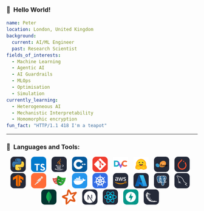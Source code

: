 
### 👋 &nbsp;Hello World!

```yaml
name: Peter
location: London, United Kingdom
background:
  current: AI/ML Engineer
  past: Research Scientist
fields_of_interests:
  - Machine Learning
  - Agentic AI
  - AI Guardrails
  - MLOps
  - Optimisation
  - Simulation
currently_learning:
  - Heterogeneous AI
  - Mechanistic Interpretability
  - Homomorphic encryption
fun_fact: "HTTP/1.1 418 I'm a teapot"
```

---

### 🚀 &nbsp;Languages and Tools:
<!-- ### 📝 &nbsp;Languages: -->
<div align="center">
<p>
<span style="display: inline-block; margin-right: 10px;">
  <a href="https://www.python.org/" target="_blank"><img src="static/icons/python-dark.svg" alt="python" width="40" height="40" /></a>
</span>
<span style="display: inline-block; margin-right: 10px;">
  <a href="https://www.typescriptlang.org/" target="_blank"><img src="static/icons/typescript.svg" alt="typescript" width="40" height="40" /></a>
</span>
<span style="display: inline-block; margin-right: 10px;">
  <a href="https://www.java.com/" target="_blank"><img src="static/icons/java-dark.svg" alt="java" width="40" height="40" /></a>
</span>
<span style="display: inline-block; margin-right: 10px;">
  <a href="https://isocpp.org/" target="_blank"><img src="static/icons/cpp.svg" alt="cplusplus" width="40" height="40" /></a>
</span>
<!-- ### 🚀 &nbsp;Tools: -->
<!-- VERSION CONTROL -->
<span style="display: inline-block; margin-right: 10px;">
  <a href="https://git-scm.com/" target="_blank"><img src="static/icons/git.svg" alt="git" width="40" height="40"/></a>
</span>
<span style="display: inline-block; margin-right: 10px;">
  <a href="https://dvc.org/" target="_blank"><img src="static/icons/dvc.svg" alt="dvc" width="40" height="40" /></a>
</span>
<!-- MACHINE LEARNING, DEEP LEARNING -->
<span style="display: inline-block; margin-right: 10px;">
  <a href="https://huggingface.co/" target="_blank"><img src="static/icons/huggingface.svg" alt="huggingface" width="40" height="40" /></a>
</span>
<span style="display: inline-block; margin-right: 10px;">
  <a href="https://scikit-learn.org/" target="_blank"><img src="static/icons/scikitlearn-dark.svg" alt="scikitlearn" width="40" height="40" /></a>
</span>
<span style="display: inline-block; margin-right: 10px;">
  <a href="https://pytorch.org/" target="_blank"><img src="static/icons/pytorch-dark.svg" alt="pytorch" width="40" height="40" /></a>
</span>
<span style="display: inline-block; margin-right: 10px;">
  <a href="https://www.tensorflow.org/" target="_blank"><img src="static/icons/tensorflow-dark.svg" alt="tensorflow" width="40" height="40" /></a>
</span>
<!-- QUALITY ASSURANCE AND TESTING -->
<span style="display: inline-block; margin-right: 10px;">
  <a href="https://www.postman.com/" target="_blank"><img src="static/icons/postman.svg" alt="postman" width="40" height="40" /></a>
</span>
<span style="display: inline-block; margin-right: 10px;">
  <a href="https://playwright.dev/" target="_blank"><img src="static/icons/playwright.svg" alt="playwright" width="40" height="40" /></a>
</span>
<!-- ENVIRONMENTS AND PLATFORMS -->
<span style="display: inline-block; margin-right: 10px;">
  <a href="https://www.docker.com/" target="_blank"><img src="static/icons/docker.svg" alt="docker" width="40" height="40"/></a>
</span>
<span style="display: inline-block; margin-right: 10px;">
  <a href="https://kubernetes.io/" target="_blank"><img src="static/icons/kubernetes.svg" alt="kubernetes" width="40" height="40"/></a>
</span>
<span style="display: inline-block; margin-right: 10px;">
  <a href="https://aws.amazon.com/" target="_blank"><img src="static/icons/aws-dark.svg" alt="aws" width="40" height="40"/></a>
</span>
<span style="display: inline-block; margin-right: 10px;">
  <a href="https://azure.microsoft.com/" target="_blank"><img src="static/icons/azure-dark.svg" alt="azure" width="40" height="40"/></a>
</span>
<!-- DATABASE -->
<span style="display: inline-block; margin-right: 10px;">
  <a href="https://www.postgresql.org/" target="_blank"><img src="static/icons/postgresql-dark.svg" alt="postgresql" width="40" height="40" /></a>
</span>
<span style="display: inline-block; margin-right: 10px;">
  <a href="https://www.mysql.com/" target="_blank"><img src="static/icons/mysql-dark.svg" alt="mysql" width="40" height="40" /></a>
</span>
<span style="display: inline-block; margin-right: 10px;">
  <a href="https://www.mongodb.com/" target="_blank"><img src="static/icons/mongodb.svg" alt="mongodb" width="40" height="40" /></a>
</span>
<span style="display: inline-block; margin-right: 10px;">
  <a href="https://spark.apache.org/" target="_blank"><img src="static/icons/apachespark.svg" alt="spark" width="40" height="40" /></a>
</span>
<!-- UI, API -->
<span style="display: inline-block; margin-right: 10px;">
  <a href="https://nextjs.org/" target="_blank"><img src="static/icons/nextjs-dark.svg" alt="nodejs" width="40" height="40" /></a>
</span>
<span style="display: inline-block; margin-right: 10px;">
  <a href="https://reactjs.org/" target="_blank"><img src="static/icons/react-dark.svg" alt="react" width="40" height="40" /></a>
</span>
<span style="display: inline-block; margin-right: 10px;">
  <a href="https://fastapi.tiangolo.com/" target="_blank"><img src="static/icons/fastapi.svg" alt="fastapi" width="40" height="40" /></a>
</span>
<span style="display: inline-block; margin-right: 10px;">
  <a href="https://flask.palletsprojects.com/" target="_blank"><img src="static/icons/flask-dark.svg" alt="flask" width="40" height="40" /></a>
</span>
</p>
</div>
